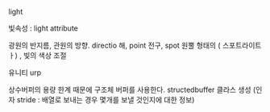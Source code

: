 light

빛속성 : light attribute

광원의 반지름, 관원의 방향. directio 해, point 전구, spot 원뿔 형태의 ( 스포트라이트ㅏ) , 빛의 색상 조절

유니티 urp 

상수버퍼의 용량 한계 때문에 구조체 버퍼를 사용한다. structedbuffer 클라스 생성 (인자 stride :  배열로 보내는 경우 몇개를 보낼 것인지에 대한 정보)




